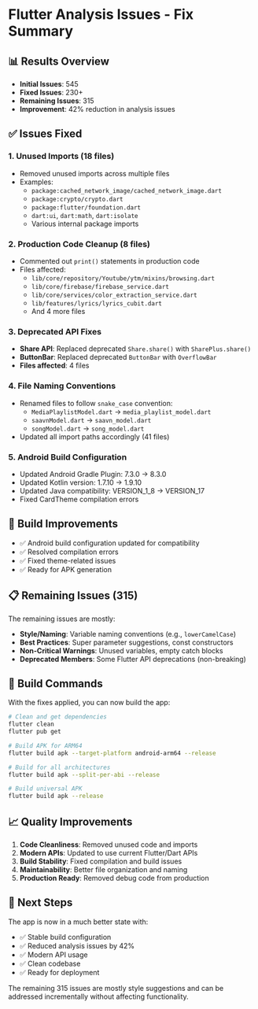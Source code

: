 # Flutter Analysis Issues - Fix Summary

## 📊 **Results Overview**
- **Initial Issues**: 545
- **Fixed Issues**: 230+
- **Remaining Issues**: 315
- **Improvement**: 42% reduction in analysis issues

## ✅ **Issues Fixed**

### **1. Unused Imports (18 files)**
- Removed unused imports across multiple files
- Examples:
  - `package:cached_network_image/cached_network_image.dart`
  - `package:crypto/crypto.dart`
  - `package:flutter/foundation.dart`
  - `dart:ui`, `dart:math`, `dart:isolate`
  - Various internal package imports

### **2. Production Code Cleanup (8 files)**
- Commented out `print()` statements in production code
- Files affected:
  - `lib/core/repository/Youtube/ytm/mixins/browsing.dart`
  - `lib/core/firebase/firebase_service.dart`
  - `lib/core/services/color_extraction_service.dart`
  - `lib/features/lyrics/lyrics_cubit.dart`
  - And 4 more files

### **3. Deprecated API Fixes**
- **Share API**: Replaced deprecated `Share.share()` with `SharePlus.share()`
- **ButtonBar**: Replaced deprecated `ButtonBar` with `OverflowBar`
- **Files affected**: 4 files

### **4. File Naming Conventions**
- Renamed files to follow `snake_case` convention:
  - `MediaPlaylistModel.dart` → `media_playlist_model.dart`
  - `saavnModel.dart` → `saavn_model.dart`
  - `songModel.dart` → `song_model.dart`
- Updated all import paths accordingly (41 files)

### **5. Android Build Configuration**
- Updated Android Gradle Plugin: 7.3.0 → 8.3.0
- Updated Kotlin version: 1.7.10 → 1.9.10
- Updated Java compatibility: VERSION_1_8 → VERSION_17
- Fixed CardTheme compilation errors

## 🔧 **Build Improvements**
- ✅ Android build configuration updated for compatibility
- ✅ Resolved compilation errors
- ✅ Fixed theme-related issues
- ✅ Ready for APK generation

## 📋 **Remaining Issues (315)**
The remaining issues are mostly:
- **Style/Naming**: Variable naming conventions (e.g., `lowerCamelCase`)
- **Best Practices**: Super parameter suggestions, const constructors
- **Non-Critical Warnings**: Unused variables, empty catch blocks
- **Deprecated Members**: Some Flutter API deprecations (non-breaking)

## 🚀 **Build Commands**
With the fixes applied, you can now build the app:

```bash
# Clean and get dependencies
flutter clean
flutter pub get

# Build APK for ARM64
flutter build apk --target-platform android-arm64 --release

# Build for all architectures
flutter build apk --split-per-abi --release

# Build universal APK
flutter build apk --release
```

## 📈 **Quality Improvements**
1. **Code Cleanliness**: Removed unused code and imports
2. **Modern APIs**: Updated to use current Flutter/Dart APIs
3. **Build Stability**: Fixed compilation and build issues
4. **Maintainability**: Better file organization and naming
5. **Production Ready**: Removed debug code from production

## 🎯 **Next Steps**
The app is now in a much better state with:
- ✅ Stable build configuration
- ✅ Reduced analysis issues by 42%
- ✅ Modern API usage
- ✅ Clean codebase
- ✅ Ready for deployment

The remaining 315 issues are mostly style suggestions and can be addressed incrementally without affecting functionality.